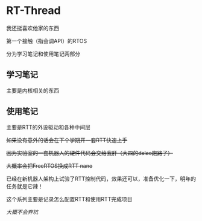 # RT-Thread

我还挺喜欢他家的东西

第一个接触（指会调API）的RTOS

分为学习笔记和使用笔记两部分

## 学习笔记

主要是内核相关的东西

## 使用笔记

主要是RTT的外设驱动和各种中间层

~~如果没有意外的话会在下个学期开一套RTT快速上手~~

~~因为实验室的一套机器人的硬件代码会交给我肝（大四的dalao跑路了）~~

~~大概率会把FreeRTOS换成RTT nano~~

已经在新机器人架构上试验了RTT控制代码，效果还可以，准备优化一下，明年的任务就是它辣！

这个系列主要是记录怎么配置RTT和使用RTT完成项目

*大概不会弃坑*